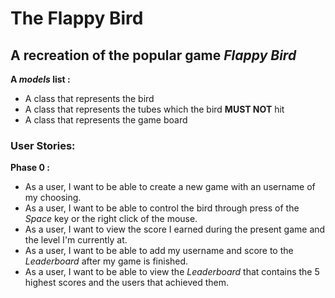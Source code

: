 # The Flappy Bird

## A recreation of the popular game *Flappy Bird*


**A *models* list :**
- A class that represents the bird
- A class that represents the tubes which the bird **MUST NOT** hit
- A class that represents the game board

### User Stories:
**Phase 0 :**
- As a user, I want to be able to create a new game with an username of my choosing.
- As a user, I want to be able to control the bird through press of the *Space* key or the right click of the mouse.
- As a user, I want to view the score I earned during the present game and the level I'm currently at.
- As a user, I want to be able to add my username and score to the *Leaderboard* after my game is finished.
- As a user, I want to be able to view the *Leaderboard* that contains the 5 highest scores and the users that achieved them.
